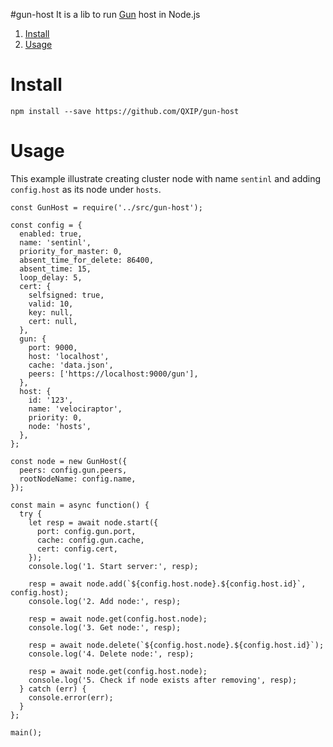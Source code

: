 #gun-host
It is a lib to run [Gun](http://gun.js.org) host in Node.js

1. [Install](#install)
2. [Usage](#usage)

# Install
```
npm install --save https://github.com/QXIP/gun-host
```

# Usage
This example illustrate creating cluster node with name `sentinl` and adding `config.host` as its node under `hosts`.
```
const GunHost = require('../src/gun-host');

const config = {
  enabled: true,
  name: 'sentinl',
  priority_for_master: 0,
  absent_time_for_delete: 86400,
  absent_time: 15,
  loop_delay: 5,
  cert: {
    selfsigned: true,
    valid: 10,
    key: null,
    cert: null,
  },
  gun: {
    port: 9000,
    host: 'localhost',
    cache: 'data.json',
    peers: ['https://localhost:9000/gun'],
  },
  host: {
    id: '123',
    name: 'velociraptor',
    priority: 0,
    node: 'hosts',
  },
};

const node = new GunHost({
  peers: config.gun.peers,
  rootNodeName: config.name,
});

const main = async function() {
  try {
    let resp = await node.start({
      port: config.gun.port,
      cache: config.gun.cache,
      cert: config.cert,
    });
    console.log('1. Start server:', resp);

    resp = await node.add(`${config.host.node}.${config.host.id}`, config.host);
    console.log('2. Add node:', resp);

    resp = await node.get(config.host.node);
    console.log('3. Get node:', resp);

    resp = await node.delete(`${config.host.node}.${config.host.id}`);
    console.log('4. Delete node:', resp);

    resp = await node.get(config.host.node);
    console.log('5. Check if node exists after removing', resp);
  } catch (err) {
    console.error(err);
  }
};

main();
```

